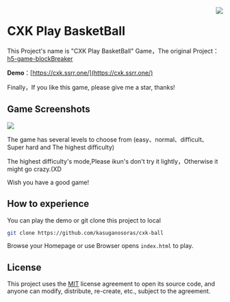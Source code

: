 <img src="https://i.imgur.com/aoB8Er1.png" align=right />

# CXK Play BasketBall

This Project's name is "CXK Play BasketBall" Game，The original Project：[h5-game-blockBreaker](https://github.com/yangyunhe369/h5-game-blockBreaker)

**Demo**：[https://cxk.ssrr.one/](https://cxk.ssrr.one/)

Finally，If you like this game, please give me a star, thanks!

## Game Screenshots

![](https://i.imgur.com/gVfLn4a.png)

The game has several levels to choose from (easy、normal、difficult、Super hard and The highest difficulty)

The highest difficulty's mode,Please ikun's don't try it lightly，Otherwise it might go crazy.(XD

Wish you have a good game!

## How to experience

You can play the demo or git clone this project to local

```bash
git clone https://github.com/kasuganosoras/cxk-ball
```

Browse your Homepage or use Browser opens `index.html` to play.

## License

This project uses the [MIT](LICENSE) license agreement to open its source code, and anyone can modify, distribute, re-create, etc., subject to the agreement.
